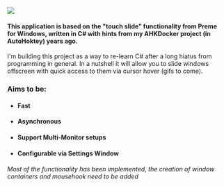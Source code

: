![](https://i.imgur.com/f40cZZH.png)
#### This application is based on the "touch slide" functionality from Preme for Windows, written in C# with hints from my AHKDocker project (in AutoHoktey) years ago.
I'm building this project as a way to re-learn C# after a long hiatus from programming in general.
In a nutshell it will allow you to slide windows offscreen with quick access to them via cursor hover (gifs to come).

### Aims to be:
* #### Fast
* #### Asynchronous
* #### Support Multi-Monitor setups
* #### Configurable via Settings Window

###### Most of the functionality has been implemented, the creation of window containers and mousehook need to be added
